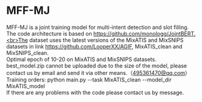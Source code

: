 # MFF-MJ

MFF-MJ is a joint training model for multi-intent detection and slot filling.<br>The code architecture is based on https://github.com/monologg/JointBERT.<br>The dataset uses the latest versions of the MixATIS and MixSNIPS datasets in link https://github.com/LooperXX/AGIF, MixATIS_clean and MixSNIPS_clean.<br>  Optimal epoch of 10-20 on MixATIS and MixSNIPS datasets. <br>best_model.zip cannot be uploaded due to the size of the model, please contact us by email and send it via other means.（495361470@qq.com）<br>Training orders: python main.py --task MixATIS_clean --model_dir MixATIS_model<br>If there are any problems with the code please contact us by message.
